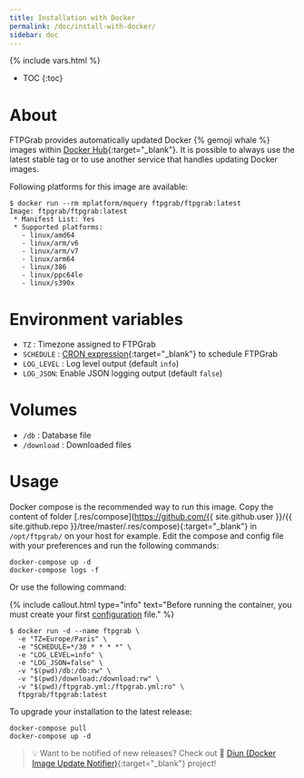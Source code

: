 ```yaml
---
title: Installation with Docker
permalink: /doc/install-with-docker/
sidebar: doc
---
```

{% include vars.html %}

* TOC
{:toc}

# About

FTPGrab provides automatically updated Docker {% gemoji whale %} images within [Docker Hub](https://hub.docker.com/r/ftpgrab/ftpgrab){:target="_blank"}. It is possible to always use the latest stable tag or to use another service that handles updating Docker images.

Following platforms for this image are available:

```
$ docker run --rm mplatform/mquery ftpgrab/ftpgrab:latest
Image: ftpgrab/ftpgrab:latest
 * Manifest List: Yes
 * Supported platforms:
   - linux/amd64
   - linux/arm/v6
   - linux/arm/v7
   - linux/arm64
   - linux/386
   - linux/ppc64le
   - linux/s390x
```

# Environment variables

* `TZ` : Timezone assigned to FTPGrab
* `SCHEDULE` : [CRON expression](https://godoc.org/github.com/crazy-max/cron#hdr-CRON_Expression_Format){:target="_blank"} to schedule FTPGrab
* `LOG_LEVEL` : Log level output (default `info`)
* `LOG_JSON`: Enable JSON logging output (default `false`)

# Volumes

* `/db` : Database file
* `/download` : Downloaded files

# Usage

Docker compose is the recommended way to run this image. Copy the content of folder [.res/compose](https://github.com/{{ site.github.user }}/{{ site.github.repo }}/tree/master/.res/compose){:target="_blank"} in `/opt/ftpgrab/` on your host for example. Edit the compose and config file with your preferences and run the following commands:

```
docker-compose up -d
docker-compose logs -f
```

Or use the following command:

{% include callout.html type="info" text="Before running the container, you must create your first [configuration](/doc/configuration/) file." %}

```
$ docker run -d --name ftpgrab \
  -e "TZ=Europe/Paris" \
  -e "SCHEDULE=*/30 * * * *" \
  -e "LOG_LEVEL=info" \
  -e "LOG_JSON=false" \
  -v "$(pwd)/db:/db:rw" \
  -v "$(pwd)/download:/download:rw" \
  -v "$(pwd)/ftpgrab.yml:/ftpgrab.yml:ro" \
  ftpgrab/ftpgrab:latest
```

To upgrade your installation to the latest release:

```
docker-compose pull
docker-compose up -d
```

> 💡 Want to be notified of new releases? Check out 🔔 [Diun (Docker Image Update Notifier)](https://github.com/crazy-max/diun){:target="_blank"} project!